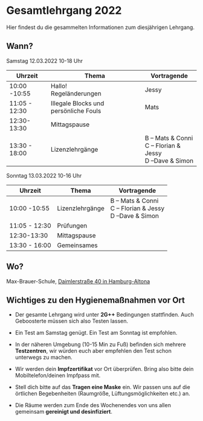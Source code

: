 # Gesamtlehrgang 2022

Hier findest du die gesammelten Informationen zum diesjährigen Lehrgang.

## Wann?

Samstag 12.03.2022 10-18 Uhr

| Uhrzeit       | **Thema**                             | **Vortragende**                                                                                         |
| ------------- | ------------------------------------- | ------------------------------------------------------------------------------------------------------- |
| 10:00 -10:55  | Hallo!<br>Regeländerungen             | Jessy                                                                                                   |
| 11:05 - 12:30 | Illegale Blocks und persönliche Fouls | Mats                                                                                                |
| 12:30-13:30   | Mittagspause                          |
| 13:30 - 18:00 | Lizenzlehrgänge                       | B – Mats & Conni<br>C – Florian & Jessy<br>D –Dave & Simon |

Sonntag 13.03.2022 10-16 Uhr

| Uhrzeit | **Thema** |**Vortragende**|
| --- | --- | --- |
| 10:00 -10:55 | Lizenzlehrgänge|B – Mats & Conni<br>C – Florian & Jessy<br>D –Dave & Simon|
| 11:05 - 12:30 | Prüfungen |
| 12:30-13:30 | Mittagspause |
| 13:30 - 16:00 | Gemeinsames | |


## Wo?

Max-Brauer-Schule, [Daimlerstraße 40 in Hamburg-Altona](https://goo.gl/maps/hL1DWZqYLQ16NtzW7)

## Wichtiges zu den Hygienemaßnahmen vor Ort

-   Der gesamte Lehrgang wird unter **2G++** Bedingungen stattfinden. Auch Geboosterte müssen sich also Testen lassen.

-   Ein Test am Samstag genügt. Ein Test am Sonntag ist empfohlen.

-   In der näheren Umgebung (10-15 Min zu Fuß) befinden sich mehrere **Testzentren**, wir würden euch aber empfehlen den Test schon unterwegs zu machen.

-   Wir werden dein **Impfzertifikat** vor Ort überprüfen. Bring also bitte dein Mobiltelefon/deinen Impfpass mit.

-   Stell dich bitte auf das **Tragen eine Maske** ein. Wir passen uns auf die örtlichen Begebenheiten (Raumgröße, Lüftungsmöglichkeiten etc.) an.

-   Die Räume werden zum Ende des Wochenendes von uns allen gemeinsam **gereinigt und desinfiziert**.
